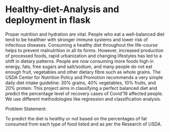 # Healthy-diet-Analysis and deployment in flask
Proper nutrition and hydration are vital. People who eat a well-balanced diet tend to be healthier with stronger immune systems and lower risk of infectious diseases. Consuming a healthy diet throughout the life-course helps to prevent malnutrition in all its forms. However, increased production of processed foods, rapid urbanization and changing lifestyles has led to a shift in dietary patterns. People are now consuming more foods high in energy, fats, free sugars and salt/sodium, and many people do not eat enough fruit, vegetables and other dietary fibre such as whole grains. The USDA Center for Nutrition Policy and Promotion recommends a very simple daily diet intake guideline: 30% grains, 40% vegetables, 10% fruits, and 20% protein. This project aims in classifying a perfect balanced diet and predict the percentage level of recovery cases of Covid’19 affected people. We use different methodologies like regression and classification analysis.

Problem Statement:

To predict the diet is healthy or not based on the percentages of fat consumed from each type of food listed and as per the Research of USDA. 

